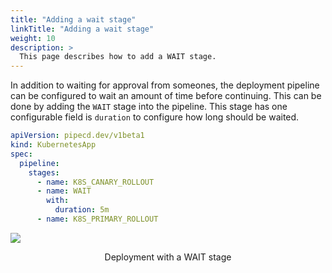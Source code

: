 ```yaml
---
title: "Adding a wait stage"
linkTitle: "Adding a wait stage"
weight: 10
description: >
  This page describes how to add a WAIT stage.
---
```


In addition to waiting for approval from someones, the deployment pipeline can be configured to wait an amount of time before continuing.
This can be done by adding the `WAIT` stage into the pipeline. This stage has one configurable field is `duration` to configure how long should be waited.

``` yaml
apiVersion: pipecd.dev/v1beta1
kind: KubernetesApp
spec:
  pipeline:
    stages:
      - name: K8S_CANARY_ROLLOUT
      - name: WAIT
        with:
          duration: 5m
      - name: K8S_PRIMARY_ROLLOUT
```

![](/images/deployment-wait-stage.png)
<p style="text-align: center;">
Deployment with a WAIT stage
</p>
